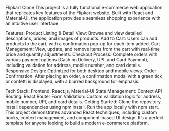 Flipkart Clone
This project is a fully functional e-commerce web application that replicates key features of the Flipkart website. Built with React and Material-UI, the application provides a seamless shopping experience with an intuitive user interface.

Features:
Product Listing & Detail View: Browse and view detailed descriptions, prices, and images of products.
Add to Cart: Users can add products to the cart, with a confirmation pop-up for each item added.
Cart Management: View, update, and remove items from the cart with real-time price and quantity adjustments.
Checkout Process: Complete orders with various payment options (Cash on Delivery, UPI, and Card Payment), including validation for address, mobile number, and card details.
Responsive Design: Optimized for both desktop and mobile views.
Order Confirmation: After placing an order, a confirmation modal with a green tick or confetti is displayed, with a blurred background for emphasis.

Tech Stack:
Frontend: React.js, Material-UI
State Management: Context API
Routing: React Router
Form Validation: Custom validation logic for address, mobile number, UPI, and card details.
Getting Started:
Clone the repository.
Install dependencies using npm install.
Run the app locally with npm start.
This project demonstrates advanced React techniques, including custom hooks, context management, and component-based UI design. It’s a perfect template for anyone looking to build a modern e-commerce platform.

